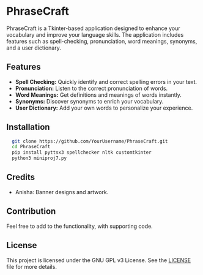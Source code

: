 # PhraseCraft

PhraseCraft is a Tkinter-based application designed to enhance your vocabulary and improve your language skills. The application includes features such as spell-checking, pronunciation, word meanings, synonyms, and a user dictionary.

## Features

- **Spell Checking:** Quickly identify and correct spelling errors in your text.
- **Pronunciation:** Listen to the correct pronunciation of words.
- **Word Meanings:** Get definitions and meanings of words instantly.
- **Synonyms:** Discover synonyms to enrich your vocabulary.
- **User Dictionary:** Add your own words to personalize your experience.

## Installation

```bash
  git clone https://github.com/YourUsername/PhraseCraft.git
  cd PhraseCraft
  pip install pyttsx3 spellchecker nltk customtkinter
  python3 miniproj7.py
```

## Credits

- Anisha: Banner designs and artwork.

## Contribution

Feel free to add to the functionality, with supporting code.

## License

This project is licensed under the GNU GPL v3 License. See the [LICENSE](LICENSE) file for more details.
